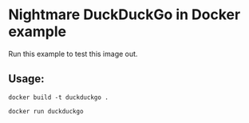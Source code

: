 # Nightmare DuckDuckGo in Docker example

Run this example to test this image out.

## Usage:

```shell
docker build -t duckduckgo .
```

```shell
docker run duckduckgo
```

